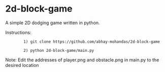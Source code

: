 # 2d-block-game

A simple 2D dodging game written in python.

Instructions:

            1) git clone https://github.com/abhay-mohandas/2d-block-game
            
            2) python 2d-block-game/main.py
           
Note: Edit the addresses of player.png and obstacle.png in main.py to the desired location
